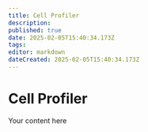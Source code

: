 ```yaml
---
title: Cell Profiler
description: 
published: true
date: 2025-02-05T15:40:34.173Z
tags: 
editor: markdown
dateCreated: 2025-02-05T15:40:34.173Z
---
```


# Cell Profiler
Your content here